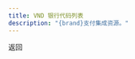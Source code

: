 ```yaml
---
title: VND 银行代码列表
description: "{brand}支付集成资源。"
---
```


<x-button handle="back" to="/docs/banks">返回</x-button>

<x-subbanks-table :data="$subbanks"/>